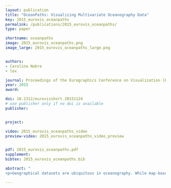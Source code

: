 ```yaml
---
layout: publication
title: "OceanPaths: Visualizing Multivariate Oceanography Data"
key: 2015_eurovis_oceanpaths
permalink: /publications/2015_eurovis_oceanpaths/
type: paper

shortname: oceanpaths
image: 2015_eurovis_oceanpaths.png
image_large: 2015_eurovis_oceanpaths_large.png


authors:
- Carolina Nobre
- lex

journal: Proceedings of the Eurographics Conference on Visualization (EuroVis ’15) - Short Papers
year: 2015
award:

doi: 10.2312/eurovisshort.20151124
# use publisher only if no doi is available
publisher:


project:

video: 2015_eurovis_oceanpaths_video
preview-video: 2015_eurovis_oceanpaths_video_preview


pdf: 2015_eurovis_oceanpaths.pdf
supplement:
bibtex: 2015_eurovis_oceanpaths.bib

abstract: "
<p>Geographical datasets are ubiquitous in oceanography. While map-based visualizations are useful for many different domains, they can suffer from cluttering and overplotting issues when used for multivariate data sets. As a result, spatial data exploration in oceanography has often been restricted to multiple maps showing various depths or time intervals. This lack of interactive exploration often hinders efforts to expose correlations between properties of oceanographic features, specifically currents. OceanPaths provides powerful interaction and exploration methods for spatial, multivariate oceanography datasets to remedy these situations. Fundamentally, our method allows users to define pathways, typically following currents, along which the variation of the high-dimensional data can be plotted efficiently. We present a case study conducted by domain experts to underscore the usefulness of OceanPaths in uncovering trends and correlations in oceanographic data sets.</p>"

---
```

